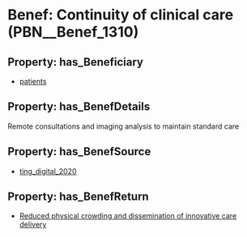 # Benef: __Continuity of clinical care__ (PBN__Benef_1310)

## Property: has_Beneficiary

* [patients](../Stakeholder/PBN__Stakeholder_31)

## Property: has_BenefDetails

Remote consultations and imaging analysis to maintain standard care

## Property: has_BenefSource

* [ting_digital_2020](../Article/PBN__Article_278)

## Property: has_BenefReturn

* [Reduced physical crowding and dissemination of innovative care delivery](../BenefReturn/PBN__BenefReturn_1480)

